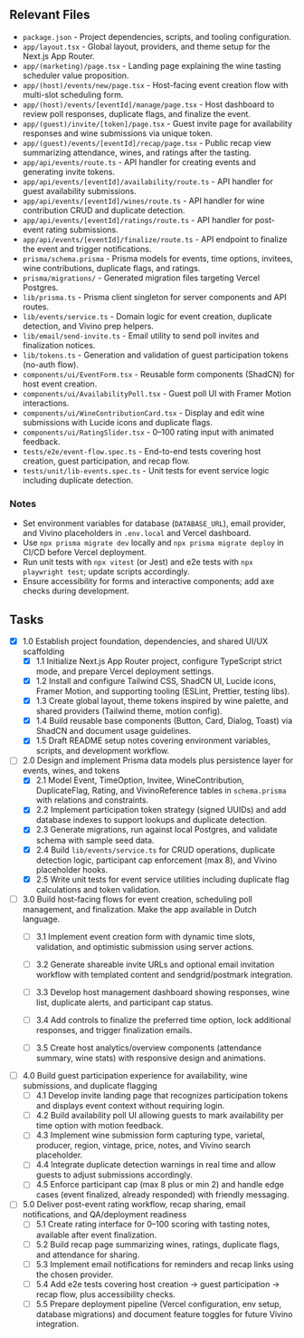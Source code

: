 ## Relevant Files

- `package.json` - Project dependencies, scripts, and tooling configuration.
- `app/layout.tsx` - Global layout, providers, and theme setup for the Next.js App Router.
- `app/(marketing)/page.tsx` - Landing page explaining the wine tasting scheduler value proposition.
- `app/(host)/events/new/page.tsx` - Host-facing event creation flow with multi-slot scheduling form.
- `app/(host)/events/[eventId]/manage/page.tsx` - Host dashboard to review poll responses, duplicate flags, and finalize the event.
- `app/(guest)/invite/[token]/page.tsx` - Guest invite page for availability responses and wine submissions via unique token.
- `app/(guest)/events/[eventId]/recap/page.tsx` - Public recap view summarizing attendance, wines, and ratings after the tasting.
- `app/api/events/route.ts` - API handler for creating events and generating invite tokens.
- `app/api/events/[eventId]/availability/route.ts` - API handler for guest availability submissions.
- `app/api/events/[eventId]/wines/route.ts` - API handler for wine contribution CRUD and duplicate detection.
- `app/api/events/[eventId]/ratings/route.ts` - API handler for post-event rating submissions.
- `app/api/events/[eventId]/finalize/route.ts` - API endpoint to finalize the event and trigger notifications.
- `prisma/schema.prisma` - Prisma models for events, time options, invitees, wine contributions, duplicate flags, and ratings.
- `prisma/migrations/` - Generated migration files targeting Vercel Postgres.
- `lib/prisma.ts` - Prisma client singleton for server components and API routes.
- `lib/events/service.ts` - Domain logic for event creation, duplicate detection, and Vivino prep helpers.
- `lib/email/send-invite.ts` - Email utility to send poll invites and finalization notices.
- `lib/tokens.ts` - Generation and validation of guest participation tokens (no-auth flow).
- `components/ui/EventForm.tsx` - Reusable form components (ShadCN) for host event creation.
- `components/ui/AvailabilityPoll.tsx` - Guest poll UI with Framer Motion interactions.
- `components/ui/WineContributionCard.tsx` - Display and edit wine submissions with Lucide icons and duplicate flags.
- `components/ui/RatingSlider.tsx` - 0–100 rating input with animated feedback.
- `tests/e2e/event-flow.spec.ts` - End-to-end tests covering host creation, guest participation, and recap flow.
- `tests/unit/lib-events.spec.ts` - Unit tests for event service logic including duplicate detection.

### Notes

- Set environment variables for database (`DATABASE_URL`), email provider, and Vivino placeholders in `.env.local` and Vercel dashboard.
- Use `npx prisma migrate dev` locally and `npx prisma migrate deploy` in CI/CD before Vercel deployment.
- Run unit tests with `npx vitest` (or Jest) and e2e tests with `npx playwright test`; update scripts accordingly.
- Ensure accessibility for forms and interactive components; add axe checks during development.

## Tasks

- [x] 1.0 Establish project foundation, dependencies, and shared UI/UX scaffolding
  - [x] 1.1 Initialize Next.js App Router project, configure TypeScript strict mode, and prepare Vercel deployment settings.
  - [x] 1.2 Install and configure Tailwind CSS, ShadCN UI, Lucide icons, Framer Motion, and supporting tooling (ESLint, Prettier, testing libs).
  - [x] 1.3 Create global layout, theme tokens inspired by wine palette, and shared providers (Tailwind theme, motion config).
  - [x] 1.4 Build reusable base components (Button, Card, Dialog, Toast) via ShadCN and document usage guidelines.
  - [x] 1.5 Draft README setup notes covering environment variables, scripts, and development workflow.

- [ ] 2.0 Design and implement Prisma data models plus persistence layer for events, wines, and tokens
  - [x] 2.1 Model Event, TimeOption, Invitee, WineContribution, DuplicateFlag, Rating, and VivinoReference tables in `schema.prisma` with relations and constraints.
  - [x] 2.2 Implement participation token strategy (signed UUIDs) and add database indexes to support lookups and duplicate detection.
  - [x] 2.3 Generate migrations, run against local Postgres, and validate schema with sample seed data.
  - [x] 2.4 Build `lib/events/service.ts` for CRUD operations, duplicate detection logic, participant cap enforcement (max 8), and Vivino placeholder hooks.
  - [x] 2.5 Write unit tests for event service utilities including duplicate flag calculations and token validation.

- [ ] 3.0 Build host-facing flows for event creation, scheduling poll management, and finalization. Make the app available in Dutch language. 
  - [ ] 3.1 Implement event creation form with dynamic time slots, validation, and optimistic submission using server actions.
  - [ ] 3.2 Generate shareable invite URLs and optional email invitation workflow with templated content and sendgrid/postmark integration.
  - [ ] 3.3 Develop host management dashboard showing responses, wine list, duplicate alerts, and participant cap status.
  - [ ] 3.4 Add controls to finalize the preferred time option, lock additional responses, and trigger finalization emails.
  - [ ] 3.5 Create host analytics/overview components (attendance summary, wine stats) with responsive design and animations.


- [ ] 4.0 Build guest participation experience for availability, wine submissions, and duplicate flagging
  - [ ] 4.1 Develop invite landing page that recognizes participation tokens and displays event context without requiring login.
  - [ ] 4.2 Build availability poll UI allowing guests to mark availability per time option with motion feedback.
  - [ ] 4.3 Implement wine submission form capturing type, varietal, producer, region, vintage, price, notes, and Vivino search placeholder.
  - [ ] 4.4 Integrate duplicate detection warnings in real time and allow guests to adjust submissions accordingly.
  - [ ] 4.5 Enforce participant cap (max 8 plus or min 2) and handle edge cases (event finalized, already responded) with friendly messaging.

- [ ] 5.0 Deliver post-event rating workflow, recap sharing, email notifications, and QA/deployment readiness
  - [ ] 5.1 Create rating interface for 0–100 scoring with tasting notes, available after event finalization.
  - [ ] 5.2 Build recap page summarizing wines, ratings, duplicate flags, and attendance for sharing.
  - [ ] 5.3 Implement email notifications for reminders and recap links using the chosen provider.
  - [ ] 5.4 Add e2e tests covering host creation → guest participation → recap flow, plus accessibility checks.
  - [ ] 5.5 Prepare deployment pipeline (Vercel configuration, env setup, database migrations) and document feature toggles for future Vivino integration.
